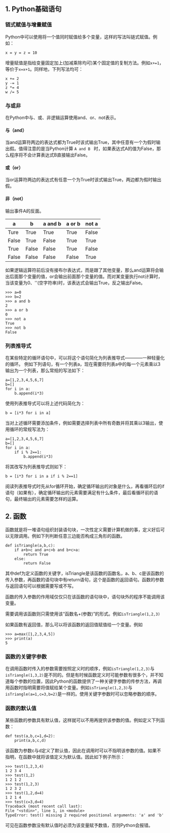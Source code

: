 ## 1. Python基础语句
### 链式赋值与增量赋值

Python中可以使用将一个值同时赋值给多个变量，这样的写法叫链式赋值。例如：

    x = y = z = 10

增量赋值是指给变量固定加上(加减乘除均可)某个固定值的复制方法。例如`x+=1`，等价于`x=x+1`。同样地，下列写法均可：

    x += 2
    y -= 1
    z *= 4
    w /= 5

### 与或非
在Python中与、或、非逻辑运算使用and、or、not表示。
#### 与（and）
当and运算符两边的表达式都为True时该式输出True，其中任意有一个为假时输出假。值得注意的是当Python计算 `A and B ` 时，如果表达式A的值为False，那么程序将不会计算表达式B直接输出False。

#### 或（or）
当or运算符两边的表达式有任意一个为True时该式输出True，两边都为假时输出假。

#### 非（not）
输出事件A的反面。

| a |  b|a and b|a or b|not a|
|--|--|--|--|--|
|Ture|True|True|True|False|
|False|True|False|True|True|
|True|False|False|True|False|
|False|False|False|False|True|

如果逻辑运算符前后没有接布尔表达式，而是跟了其他变量，那么and运算将会输出后面那个变量的值，or会输出前面那个变量的值。而对某变量执行not计算时，当该变量为0、''(空字符串)时，该表达式会输出True，反之输出False。

    >>> a=0
    >>> b=2
    >>> a and b
    2
    >>> a or b
    0
    >>> not a
    True
    >>> not b
    False

### 列表推导式
在某些特定的循环语句中，可以将这个语句简化为列表推导式————一种轻量化的循环。
例如下列语句，有一个列表a，现在需要将列表a中的每一个元素乘以3输出为一个列表，那么常规的写法如下：

    a=[1,2,3,4,5,6,7]
    b=[]
    for i in a:
        b.append(i*3)
    
使用列表推导式可以将上述代码简化为：

    b = [i*3 for i in a]

当对上述循环需要添加条件，例如需要选择列表中所有奇数并将其乘以3输出，使用循环的常规写法为：

    a=[1,2,3,4,5,6,7]
    b=[]
    for i in a:
        if i % 2==1:
            b.append(i*3)

将其改写为列表推导式则如下：

    b = [i*3 for i in a if i % 2==1]

阅读列表推导式时先从for循环开始，确定循环输出的对象是什么，再看循环后的if语句（如果有），确定循环输出的元素需要满足有什么条件，最后看循环前的语句，最终输出的元素需要怎样的运算。


## 2. 函数
函数就是将一堆语句组织封装语句块，一次性定义需要计算机做的事，定义好后可以无限调用。例如下列判断任意三边能否构成三角形的函数。

    def isTriangle(a,b,c):
        if a+b>c and a+c>b and b+c>a:
            return True
        else:
            return False

其中def为定义函数的关键字，isTriangle是该函数的函数名，a、b、c是该函数的传入参数，再函数的语句块中有return语句，这个是函数的返回语句。函数的参数与返回语句可以根据需要写或不写。

函数的传入参数的作用域仅仅只在该函数的语句块中，语句块外的程序不能调用该变量。

需要调用该函数则只需使用该“函数名+(参数)”的形式。例如`isTriangle(1,2,3)`

如果函数有返回值，那么可以将该函数的返回值赋值给一个变量。例如

    >>> a=max([1,2,3,4,5])
    >>> print(a)
    5

### 函数的关键字参数
在调用函数时传入的参数需要按照定义时的顺序，例如`isTriangle(1,2,3)`与`isTriangle(1,3,2)`是不同的。但是有时候函数定义时可能参数有很多个，并不知道每个参数的位置，因此Python的函数提供了一种关键字参数的传参方法，再调用函数时指明需要将值赋给某个变量。例如`isTriangle(1,2,3)`与`isTriangle(a=1,c=3,b=2)`是一样的。使用关键字参数时可以忽略参数的顺序。



### 函数的默认值
某些函数的参数具有默认值，这样就可以不用再提供该参数的值。例如定义下列函数：

    def test(a,b,c=1,d=2):
        print(a,b,c,d)

该函数为参数c与d定义了默认值，因此在调用时可以不指明该参数的值。如果不指明，在函数中就将该值定义为默认值。因此如下例子所示：

    >>> test(1,2,3,4)
    1 2 3 4
    >>> test(1,2)
    1 2 1 2
    >>> test(1,2,3)
    1 2 3 2
    >>> test(1,2,d=4)
    1 2 1 4
    >>> test(c=3,d=4)
    Traceback (most recent call last):
    File "<stdin>", line 1, in <module>
    TypeError: test() missing 2 required positional arguments: 'a' and 'b'

可见在函数参数没有默认值时必须为该变量赋予数值，否则Python会报错。


